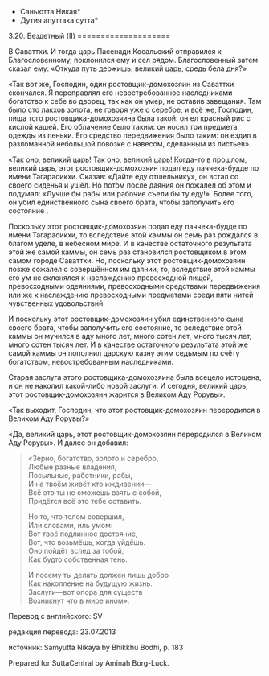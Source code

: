 * Саньютта Никая*
* Дутия апуттака сутта*

3\.20\. Бездетный \(II\)
\=\=\=\=\=\=\=\=\=\=\=\=\=\=\=\=\=\=\=\=

В Саваттхи\. И тогда царь Пасенади Косальский отправился к Благословенному, поклонился ему и сел рядом\. Благословенный затем сказал ему: «Откуда путь держишь, великий царь, средь бела дня?»

«Так вот же, Господин, один ростовщик\-домохозяин из Саваттхи скончался\. Я переправлял его невостребованное наследниками богатство к себе во дворец, так как он умер, не оставив завещания\. Там было сто лакхов золота, не говоря уже о серебре, и всё же, Господин, пища того ростовщика\-домохозяина была такой: он ел красный рис с кислой кашей\. Его облачение было таким: он носил три предмета одежды из пеньки\. Его средство передвижения было таким: он ездил в разломанной небольшой повозке с навесом, сделанным из листьев»\.

«Так оно, великий царь\! Так оно, великий царь\! Когда\-то в прошлом, великий царь, этот ростовщик\-домохозяин подал еду паччека\-будде по имени Тагарасикхи\. Сказав: «Дайте еду отшельнику», он встал со своего сиденья и ушёл\. Но потом после даяния он пожалел об этом и подумал: «Лучше бы рабы или рабочие съели бы ту еду\!»\. Более того, он убил единственного сына своего брата, чтобы заполучить его состояние \.

Поскольку этот ростовщик\-домохозяин подал еду паччека\-будде по имени Тагарасикхи, то вследствие этой каммы он семь раз рождался в благом уделе, в небесном мире\. И в качестве остаточного результата этой же самой каммы, он семь раз становился ростовщиком в этом самом городе Саваттхи\. Но, поскольку этот ростовщик\-домохозяин позже сожалел о совершённом им даянии, то, вследствие этой каммы его ум не склонялся к наслаждению превосходной пищей, превосходными одеяниями, превосходными средствами передвижения или же к наслаждению превосходными предметами среди пяти нитей чувственных удовольствий\.

И поскольку этот ростовщик\-домохозяин убил единственного сына своего брата, чтобы заполучить его состояние, то вследствие этой каммы он мучился в аду много лет, много сотен лет, много тысяч лет, много сотен тысяч лет\. И в качестве остаточного результата этой же самой каммы он пополнил царскую казну этим седьмым по счёту богатством, невостребованным наследниками\.

Старая заслуга этого ростовщика\-домохозяина была всецело истощена, и он не накопил какой\-либо новой заслуги\. И сегодня, великий царь, этот ростовщик\-домохозяин жарится в Великом Аду Рорувы»\.

«Так выходит, Господин, что этот ростовщик\-домохозяин переродился в Великом Аду Рорувы?»

«Да, великий царь, этот ростовщик\-домохозяин переродился в Великом Аду Рорувы»\. И далее он добавил:

> «Зерно, богатство, золото и серебро,  
> Любые разные владения,  
> Посыльные, работники, рабы,  
> И на твоём живёт кто иждивении—  
> Всё это ты не сможешь взять с собой,  
> Придётся всё это тебе оставить\.  
>   
> Но то, что телом совершил,  
> Или словами, иль умом:  
> Вот твоё подлинное достояние,  
> Вот, что возьмёшь, когда уйдёшь\.  
> Оно пойдёт вслед за тобой,  
> Как будто собственная тень\.  
>   
> И посему ты делать должен лишь добро  
> Как накопление на будущую жизнь\.  
> Заслуги—вот опора для существ  
> Возникнут что в мире ином»\.

Перевод с английского: SV

редакция перевода: 23\.07\.2013

источник: Samyutta Nikaya by Bhikkhu Bodhi, p\. 183

Prepared for SuttaCentral by Aminah Borg\-Luck\.